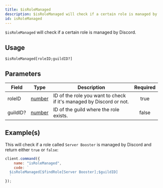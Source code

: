 ```yaml
---
title: $isRoleManaged
description: $isRoleManaged will check if a certain role is managed by Discord.
id: isRoleManaged
---
```


`$isRoleManaged` will check if a certain role is managed by Discord.

## Usage

```aoi
$isRoleManaged[roleID;guildID?]
```

## Parameters

| Field    | Type                                                                                              | Description                                                         | Required |
| -------- | ------------------------------------------------------------------------------------------------- | ------------------------------------------------------------------- | :------: |
| roleID   | [number](https://developer.mozilla.org/en-US/docs/Web/JavaScript/Reference/Global_Objects/Number) | ID of the role you want to check if it's managed by Discord or not. |   true   |
| guildID? | [number](https://developer.mozilla.org/en-US/docs/Web/JavaScript/Reference/Global_Objects/Number) | ID of the guild where the role exists.                              |  false   |

## Example(s)

This will check if a role called `Server Booster` is managed by Discord and return either `true` or `false`:

```javascript
client.command({
    name: "isRoleManaged",
    code: `
  $isRoleManaged[$findRole[Server Booster];$guildID]
  `
});
```
